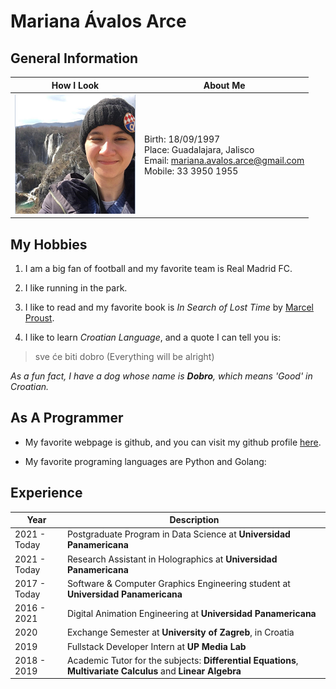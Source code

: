 # Mariana Ávalos Arce

## General Information

| How I Look | About Me |
| ---- | ----|
| ![img](https://github.com/the-other-mariana/the-other-mariana/blob/master/me-thumbnail.PNG?raw=true) | Birth: 18/09/1997 <br /> Place: Guadalajara, Jalisco <br /> Email: mariana.avalos.arce@gmail.com <br /> Mobile: 33 3950 1955 |

## My Hobbies

1. I am a big fan of football and my favorite team is Real Madrid FC.

2. I like running in the park.

3. I like to read and my favorite book is *In Search of Lost Time* by [Marcel Proust](https://es.wikipedia.org/wiki/Marcel_Proust).

4. I like to learn *Croatian Language*, and a quote I can tell you is:

> sve će biti dobro (Everything will be alright)

*As a fun fact, I have a dog whose name is **Dobro**, which means 'Good' in Croatian.*

## As A Programmer

- My favorite webpage is github, and you can visit my github profile [here](https://github.com/the-other-mariana).

- My favorite programing languages are Python and Golang:

## Experience

| Year | Description |
| ---- | ---- |
| 2021 - Today | Postgraduate Program in Data Science at **Universidad Panamericana** |
| 2021 - Today | Research Assistant in Holographics at **Universidad Panamericana** |
| 2017 - Today | Software & Computer Graphics Engineering student at **Universidad Panamericana** |
| 2016 - 2021 | Digital Animation Engineering at **Universidad Panamericana** |
| 2020 | Exchange Semester at **University of Zagreb**, in Croatia |
| 2019 | Fullstack Developer Intern at **UP Media Lab** |
| 2018 - 2019 | Academic Tutor for the subjects: **Differential Equations**, **Multivariate Calculus** and **Linear Algebra** |
